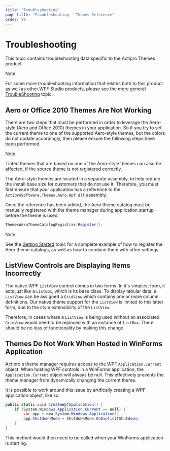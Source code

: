 ```yaml
---
title: "Troubleshooting"
page-title: "Troubleshooting - Themes Reference"
order: 99
---
```

# Troubleshooting

This topic contains troubleshooting data specific to the Actipro Themes product.

> [!NOTE]
> For some more troubleshooting information that relates both to this product as well as other WPF Studio products, please see the more general [TroubleShooting](../troubleshooting.md) topic.

## Aero or Office 2010 Themes Are Not Working

There are two steps that must be performed in order to leverage the Aero-style (Aero and Office 2010) themes in your application.  So if you try to set the current theme to one of the supported Aero-style themes, but the colors do not update accordingly, then please ensure the following steps have been performed.

> [!NOTE]
> Tinted themes that are based on one of the Aero-style themes can also be affected, if the source theme is not registered correctly.

The Aero-style themes are located in a separate assembly, to help reduce the install base size for customers that do not use it.  Therefore, you must first ensure that your application has a reference to the `ActiproSoftware.Themes.Aero.Wpf.dll` assembly.

Once the reference has been added, the Aero theme catalog must be manually registered with the theme manager during application startup before the theme is used:

```csharp
ThemesAeroThemeCatalogRegistrar.Register();
```

> [!NOTE]
> See the [Getting Started](getting-started.md) topic for a complete example of how to register the Aero theme catalogs, as well as how to combine them with other settings.

## ListView Controls are Displaying Items Incorrectly

The native WPF `ListView` control comes in two forms.  In it's simplest form, it acts just like a `ListBox`, which is its base class.  To display tabular data, a `ListView` can be assigned a `GridView` which contains one or more column definitions.  Our native theme support for the `ListView` is limited to this latter form, due to the style extensibility of the `ListView`.

Therefore, in cases where a `ListView` is being used without an associated `GridView` would need to be replaced with an instance of `ListBox`.  There should be no loss of functionality by making this change.

## Themes Do Not Work When Hosted in WinForms Application

Actipro's theme manager requires access to the WPF `Application.Current` object.  When hosting WPF controls in a WinForms application, the `Application.Current` object will always be null.  This effectively prevents the theme manager from dynamically changing the current theme.

It is possible to work around this issue by artifically creating a WPF application object, like so:

```csharp
public static void CreateWpfApplication() {
    if (System.Windows.Application.Current == null) {
        var app = new System.Windows.Application();
		app.ShutdownMode = ShutdownMode.OnExplicitShutdown;
	}
}
```

This method would then need to be called when your WinForms application is starting.
